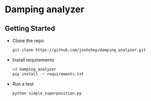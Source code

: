 # Damping analyzer #

## Getting Started ##

  * Clone the repo
    ```bash
    git clone https://github.com/joshshep/damping_analyzer.git
    ```
  * Install requirements
    ```bash
    cd damping_analyzer
    pip install -r requirements.txt
    ```
  * Run a test
    ```bash
    python simple_superposition.py
    ```
